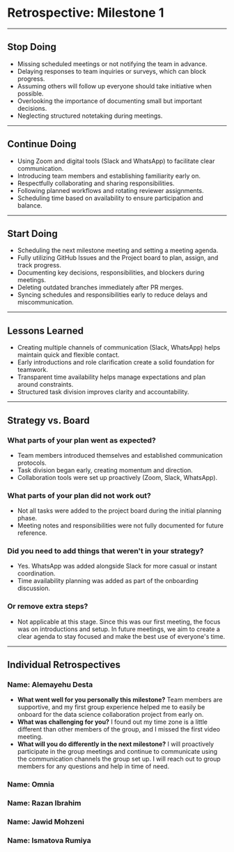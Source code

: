 <!-- This template is for inspiration. Feel free to change it however you like! -->

# Retrospective: Milestone 1

---

## Stop Doing

- Missing scheduled meetings or not notifying the team in advance.
- Delaying responses to team inquiries or surveys, which can block progress.
- Assuming others will follow up everyone should take initiative when
possible.
- Overlooking the importance of documenting small but important decisions.
- Neglecting structured notetaking during meetings.

---

## Continue Doing

- Using Zoom and digital tools (Slack and WhatsApp) to facilitate clear
communication.
- Introducing team members and establishing familiarity early on.
- Respectfully collaborating and sharing responsibilities.
- Following planned workflows and rotating reviewer assignments.
- Scheduling time based on availability to ensure participation and balance.

---

## Start Doing

- Scheduling the next milestone meeting and setting a meeting agenda.
- Fully utilizing GitHub Issues and the Project board to plan, assign, and
track progress.
- Documenting key decisions, responsibilities, and blockers during meetings.
- Deleting outdated branches immediately after PR merges.
- Syncing schedules and responsibilities early to reduce delays and
miscommunication.

---

## Lessons Learned

- Creating multiple channels of communication (Slack, WhatsApp) helps maintain
quick and flexible contact.
- Early introductions and role clarification create a solid foundation for
teamwork.
- Transparent time availability helps manage expectations and plan around
constraints.
- Structured task division improves clarity and accountability.

---

## Strategy vs. Board

### What parts of your plan went as expected?

- Team members introduced themselves and established communication protocols.
- Task division began early, creating momentum and direction.
- Collaboration tools were set up proactively (Zoom, Slack, WhatsApp).

### What parts of your plan did not work out?

- Not all tasks were added to the project board during the initial planning
phase.
- Meeting notes and responsibilities were not fully documented for future
reference.

### Did you need to add things that weren't in your strategy?

- Yes. WhatsApp was added alongside Slack for more casual or instant
coordination.
- Time availability planning was added as part of the onboarding discussion.

### Or remove extra steps?

- Not applicable at this stage. Since this was our first meeting, the focus was
on introductions and setup. In future meetings, we aim to create a clear agenda
to stay focused and make the best use of everyone's time.

---

## Individual Retrospectives

### Name: Alemayehu Desta

- **What went well for you personally this milestone?**
  Team members are supportive, and my first group experience helped me to
  easily be onboard for the data science collaboration project from early on.
- **What was challenging for you?**
  I found out my time zone is a little different than other members of the
  group, and I missed the first video meeting.
- **What will you do differently in the next milestone?**
  I will proactively participate in the group meetings and continue to
  communicate using the communication channels the group set up.
  I will reach out to group members for any questions and help in time of
  need.

### Name: Omnia

### Name: Razan Ibrahim

### Name: Jawid Mohzeni

### Name: Ismatova Rumiya

<!-- Reflect on your contributions, challenges, and progress in this milestone -->
